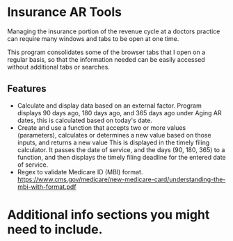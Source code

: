 # Insurance AR Tools
Managing the insurance portion of the revenue cycle at a doctors practice can require many windows and tabs to be open at one time. 

This program consolidates some of the browser tabs that I open on a regular basis, so that the information needed can be easily accessed without additional tabs or searches.

## Features
* Calculate and display data based on an external factor.
    Program displays 90 days ago, 180 days ago, and 365 days ago under Aging AR dates, this is calculated based on today's date.
* Create and use a function that accepts two or more values (parameters), calculates or determines a new value based on those inputs, and returns a new value
    This is displayed in the timely filing calculator. It passes the date of service, and the days (90, 180, 365) to a function, and then displays the timely filing deadline for the entered date of service.
* Regex to validate Medicare ID (MBI) format. https://www.cms.gov/medicare/new-medicare-card/understanding-the-mbi-with-format.pdf

# Additional info sections you might need to include.
